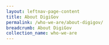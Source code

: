 ```yaml
---
layout: leftnav-page-content
title: About DigiGov
permalink: /who-we-are/about-digigov/
breadcrumb: About DigiGov
collection_name: who-we-are
---
```

